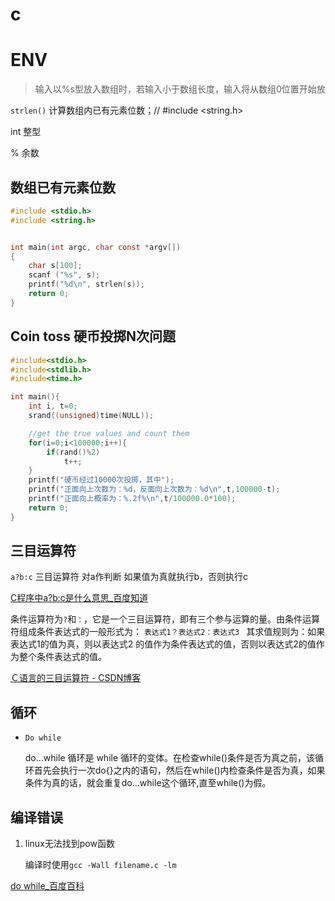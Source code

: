 # c

# ENV

> 输入以%s型放入数组时，若输入小于数组长度，输入将从数组0位置开始放

`strlen()` 计算数组内已有元素位数；// #include <string.h>

int 整型

% 余数


## 数组已有元素位数
```c
#include <stdio.h>
#include <string.h>


int main(int argc, char const *argv[])
{
	char s[100];
	scanf ("%s", s);
	printf("%d\n", strlen(s));
	return 0;
}
```
## Coin toss 硬币投掷N次问题
```c
#include<stdio.h>
#include<stdlib.h>
#include<time.h>

int main(){
	int i, t=0;
	srand((unsigned)time(NULL));

	//get the true values and count them
	for(i=0;i<100000;i++){
		if(rand()%2)
			t++;
	}
	printf("硬币经过10000次投掷，其中");
	printf("正面向上次数为：%d，反面向上次数为：%d\n",t,100000-t);
	printf("正面向上概率为：%.2f%\n",t/100000.0*100);
	return 0;
}
```

## 三目运算符

`a?b:c` 三目运算符
对a作判断 如果值为真就执行b，否则执行c

[C程序中a?b:c是什么意思_百度知道](https://zhidao.baidu.com/question/494768749.html)

条件运算符为`?`和`：`，它是一个三目运算符，即有三个参与运算的量。由条件运算符组成条件表达式的一般形式为：
`表达式1？表达式2：表达式3 `
其求值规则为：如果表达式1的值为真，则以表达式2 的值作为条件表达式的值，否则以表达式2的值作为整个条件表达式的值。 

[Ｃ语言的三目运算符 - CSDN博客](https://blog.csdn.net/yuanzhuohang/article/details/5176303)

## 循环

- `Do while`

	do...while 循环是 while 循环的变体。在检查while()条件是否为真之前，该循环首先会执行一次do{}之内的语句，然后在while()内检查条件是否为真，如果条件为真的话，就会重复do...while这个循环,直至while()为假。

## 编译错误

1. linux无法找到pow函数
	
	编译时使用`gcc -Wall filename.c -lm`

[do while_百度百科](https://baike.baidu.com/item/do%20while/2814046?fr=aladdin)
